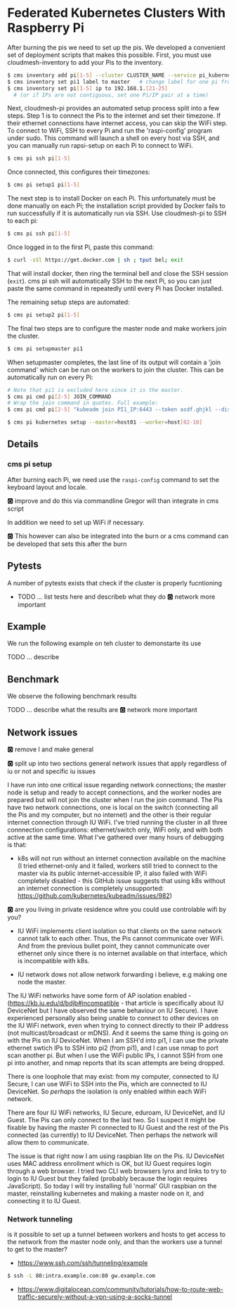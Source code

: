 # Federated Kubernetes Clusters With Raspberry Pi

<!-- comment configures vim to enable word wrapping; gggqG to force rewrap -->
<!-- vim: set tw=79 fo+=t fo-=l: -->

After burning the pis we need to set up the pis. We developed a convenient set
of deployment scripts that makes this possible. First, you must use
cloudmesh-inventory to add your Pis to the inventory.

```bash
$ cms inventory add pi[1-5] --cluster CLUSTER_NAME --service pi_kubernetes --label worker
$ cms inventory set pi1 label to master   # change label for one pi from worker to master
$ cms inventory set pi[1-5] ip to 192.168.1.[21-25]
  # (or if IPs are not contiguous, set one Pi/IP pair at a time)
```

Next, cloudmesh-pi provides an automated setup process split into a few steps.
Step 1 is to connect the Pis to the internet and set their timezone.
If their ethernet connections have internet access, you can skip the WiFi step.
To connect to WiFi, SSH to every Pi and run the 'raspi-config' program under
sudo. This command will launch a shell on every host via SSH, and you can
manually run rapsi-setup on each Pi to connect to WiFi.

```bash
$ cms pi ssh pi[1-5]
```

Once connected, this configures their timezones:

```bash
$ cms pi setup1 pi[1-5]
```

The next step is to install Docker on each Pi. This unfortunately must be done
manually on each Pi; the installation script provided by Docker fails to run
successfully if it is automatically run via SSH. Use cloudmesh-pi to SSH to
each pi:

```bash
$ cms pi ssh pi[1-5]
```

Once logged in to the first Pi, paste this command:

```bash
$ curl -sSl https://get.docker.com | sh ; tput bel; exit
```

That will install docker, then ring the terminal bell and close the SSH session
(`exit`). cms pi ssh will automatically SSH to the next Pi, so you can just
paste the same command in repeatedly until every Pi has Docker installed.

The remaining setup steps are automated:

```bash
$ cms pi setup2 pi[1-5]
```

The final two steps are to configure the master node and make workers join the
cluster.

```bash
$ cms pi setupmaster pi1
```

When setupmaster completes, the last line of its output will contain a 'join
command' which can be run on the workers to join the cluster. This can be
automatically run on every Pi:

```bash
# Note that pi1 is excluded here since it is the master.
$ cms pi cmd pi[2-5] JOIN_COMMAND
# Wrap the join command in quotes. Full example:
$ cms pi cmd pi[2-5] "kubeadm join PI1_IP:6443 --token asdf.ghjkl --discovery-token-ca-cert-hash sha256:asdf
```

```bash
$ cms pi kubernetes setup --master=host01 --worker=host[02-10]
```

## Details

### cms pi setup 

After burning each Pi, we need use the `raspi-config` command to set the keyboard
layout and locale. 

:o2: improve and do this via commandline Gregor will than integrate in cms script

In addition we need to set up WiFi if necessary. 

:o2: This however can also be integrated into the burn or a cms command can be developed that sets this after the burn

## Pytests

A number of pytests exists that check if the cluster is properly fucntioning

* TODO ... list tests here and describeb what they do
:o2: network more important


## Example

We run the following example on teh cluster to demonstarte its use

TODO ... describe


## Benchmark

We observe the following benchmark results

TODO ... describe what the results are
:o2: network more important

## Network issues 

:o2: remove I and make general

:o2: split up into two sections general network issues that apply regardless of iu or not and specific iu issues

I have run into one critical issue regarding network connections; the master node is setup and ready to accept connections, and the worker nodes are prepared but will not join the cluster when I run the join command. The Pis have two network connections, one is local on the switch (connecting all the Pis and my computer, but no internet) and the other is their regular internet connection through IU WiFi. I've tried running the cluster in all three connnection configurations: ethernet/switch only, WiFi only, and with both active at the same time. What I've gathered over many hours of debugging is that:

 

*  k8s will not run without an internet connection available on the machine (I tried ethernet-only and it failed, workers still tried to connect to the master via its public internet-accessible IP, it also failed with WiFi completely disabled - this GitHub issue suggests that using k8s without an internet connection is completely unsupported: https://github.com/kubernetes/kubeadm/issues/982)

:o2: are you living in private residence whre you could use controlable wifi by you?

*  IU WiFi implements client isolation so that clients on the same network cannot talk to each other. Thus, the Pis cannot communicate over WiFi. And from the previous bullet point, they cannot communicate over ethernet only since there is no internet available on that interface, which is incompatible with k8s.

* IU network dows not allow network forwarding i believe, e.g making one node the master. 

The IU WiFi networks have some form of AP isolation enabled - (https://kb.iu.edu/d/bdjb#incompatible - that article is specifically about IU DeviceNet but I have observed the same behaviour on IU Secure). I have experienced personally also being unable to connect to other devices on the IU WiFi network, even when trying to connect directly to their IP address (not multicast/broadcast or mDNS). And it seems the same thing is going on with the Pis on IU DeviceNet. When I am SSH'd into pi1, I can use the private ethernet swtich IPs to SSH into pi2 (from pi1), and I can use nmap to port scan another pi. But when I use the WiFi public IPs, I cannot SSH from one pi into another, and nmap reports that its scan attempts are being dropped.

 

There is one loophole that may exist: from my computer, connected to IU Secure, I can use WiFi to SSH into the Pis, which are connected to IU DeviceNet. So *perhaps* the isolation is only enabled within each WiFi network.

 

There are four IU WiFi networks, IU Secure, eduroam, IU DeviceNet, and IU Guest. The Pis can only connect to the last two. So I suspect it might be fixable by having the master Pi connected to IU Guest and the rest of the Pis connected (as currently) to IU DeviceNet. Then perhaps the network will allow them to communicate.

 

The issue is that right now I am using raspbian lite on the Pis. IU DeviceNet uses MAC address enrollment which is OK, but IU Guest requires login through a web browser. I tried two CLI web browsers lynx and links to try to login to IU Guest but they failed (probably because the login requires JavaScript). So today I will try installing full 'normal' GUI raspbian on the master, reinstalling kubernetes and making a master node on it, and connecting it to IU Guest.

 
### Network tunneling

is it possible to set up a tunnel between workers and hosts to get access to the network from the master node only, and than the workers use a tunnel to get to the master?


* <https://www.ssh.com/ssh/tunneling/example>

```bash
$ ssh -L 80:intra.example.com:80 gw.example.com
```

* <https://www.digitalocean.com/community/tutorials/how-to-route-web-traffic-securely-without-a-vpn-using-a-socks-tunnel>
